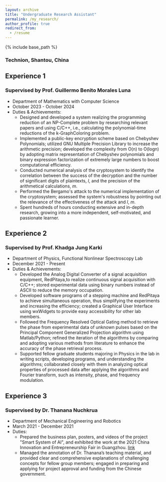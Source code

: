 ```yaml
---
layout: archive
title: "Undergraduate Research Assistant"
permalink: /my_research/
author_profile: true
redirect_from:
  - /resume
---
```


{% include base_path %}

### Technion, Shantou, China

## Experience 1
### Supervised by Prof. Guillermo Benito Morales Luna
* Department of Mathematics with Computer Science
* October 2023 - October 2024
* Duties & Achievements:
  * Designed and developed a system realizing the programming reduction of an NP-Complete problem by researching relevant papers and using C/C++, i.e., calculating the polynomial-time reductions of the k-GraphColoring problem.
  * Implemented a public-key encryption scheme based on Chebyshev Polynomials; utilized GNU Multiple Precision Library to increase the arithmetic precision; developed the complexity from O(n) to O(logn) by adopting matrix representation of Chebyshev polynomials and binary expression factorization of extremely large numbers to boost computational efficiency.
  * Conducted numerical analysis of the cryptosystem to identify the correlation between the success of the decryption and the number of significant digits of plaintexts, *l*, and the precision of the arithmetical calculations, *m*.
  * Performed the Bergamo's attack to the numerical implementation of the cryptosystem; assessed the system's robustness by pointing out the relevance of the effectiveness of the attack and *l*, *m*.
  * Spent hundreds of hours conducting extensive and in-depth research, growing into a more independent, self-motivated, and passionate learner.

## Experience 2
### Supervised by Prof. Khadga Jung Karki
* Department of Physics, Functional Nonlinear Spectroscopy Lab
* December 2021 - Present
* Duties & Achievements:
  * Developed the Analog Digital Converter of a signal acquisition equipment, RedPitaya,to realize continuous signal acquisition with C/C++; stored experimental data using binary numbers instead of ASCII to reduce the memory occupation.
  * Developed software programs of a stepping machine and RedPitaya to achieve simultaneous operation, thus simplifying the experiments and increasing the efficiency; created a Graphical User Interface using wxWidgets to provide easy accessibility for other lab members.
  * Followed the Frequency Resolved Optical Gating method to retrieve the phase from experimental data of unknown pulses based on the Principal Component Generalized Projection algorithm using Matlab/Python; refined the iteration of the algorithms by comparing and adopting various methods from literature to enhance the accuracy of the phase retrieval process.
  * Supported fellow graduate students majoring in Physics in the lab in writing scripts, developing programs, and understanding the algorithms; collaborated closely with them in analyzing optical properties of processed data after applying the algorithms and Fourier transform, such as intensity, phase, and frequency modulation.

## Experience 3
### Supervised by Dr. Thanana Nuchkrua
* Department of Mechanical Engineering and Robotics
* March 2021 - December 2021
* Duties:
  * Prepared the business plan, posters, and videos of the project "Smart System of AI", and exhibited the work at the 2021 China Innovation and Entrepreneurship Fair in Guangzhou. [link](https://mp.weixin.qq.com/s/qPAsyiukv9PwSQHD7rgrsQ)
  * Managed the annotation of Dr. Thanana’s teaching material, and provided clear and comprehensive explanations of challenging concepts for fellow group members; engaged in preparing and applying for project approval and funding from the Chinese government.

